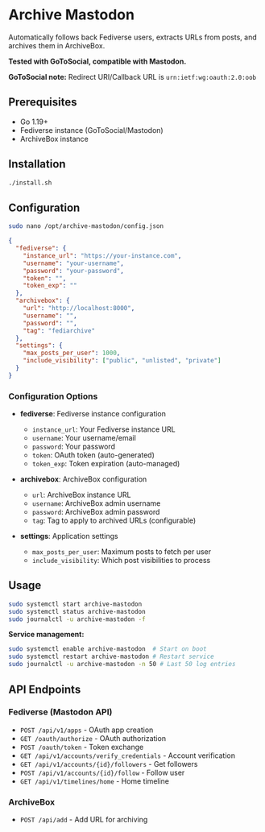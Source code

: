 # Archive Mastodon

Automatically follows back Fediverse users, extracts URLs from posts, and archives them in ArchiveBox.

**Tested with GoToSocial, compatible with Mastodon.**

**GoToSocial note:** Redirect URI/Callback URL is `urn:ietf:wg:oauth:2.0:oob`

## Prerequisites

- Go 1.19+
- Fediverse instance (GoToSocial/Mastodon)
- ArchiveBox instance

## Installation

```bash
./install.sh
```

## Configuration

```bash
sudo nano /opt/archive-mastodon/config.json
```

```json
{
  "fediverse": {
    "instance_url": "https://your-instance.com",
    "username": "your-username",
    "password": "your-password",
    "token": "",
    "token_exp": ""
  },
  "archivebox": {
    "url": "http://localhost:8000",
    "username": "",
    "password": "",
    "tag": "fediarchive"
  },
  "settings": {
    "max_posts_per_user": 1000,
    "include_visibility": ["public", "unlisted", "private"]
  }
}
```

### Configuration Options

- **fediverse**: Fediverse instance configuration
  - `instance_url`: Your Fediverse instance URL
  - `username`: Your username/email
  - `password`: Your password
  - `token`: OAuth token (auto-generated)
  - `token_exp`: Token expiration (auto-managed)

- **archivebox**: ArchiveBox configuration
  - `url`: ArchiveBox instance URL
  - `username`: ArchiveBox admin username
  - `password`: ArchiveBox admin password
  - `tag`: Tag to apply to archived URLs (configurable)

- **settings**: Application settings
  - `max_posts_per_user`: Maximum posts to fetch per user
  - `include_visibility`: Which post visibilities to process

## Usage

```bash
sudo systemctl start archive-mastodon
sudo systemctl status archive-mastodon
sudo journalctl -u archive-mastodon -f
```

**Service management:**
```bash
sudo systemctl enable archive-mastodon  # Start on boot
sudo systemctl restart archive-mastodon # Restart service
sudo journalctl -u archive-mastodon -n 50 # Last 50 log entries
```

## API Endpoints

### Fediverse (Mastodon API)
- `POST /api/v1/apps` - OAuth app creation
- `GET /oauth/authorize` - OAuth authorization  
- `POST /oauth/token` - Token exchange
- `GET /api/v1/accounts/verify_credentials` - Account verification
- `GET /api/v1/accounts/{id}/followers` - Get followers
- `POST /api/v1/accounts/{id}/follow` - Follow user
- `GET /api/v1/timelines/home` - Home timeline

### ArchiveBox
- `POST /api/add` - Add URL for archiving 